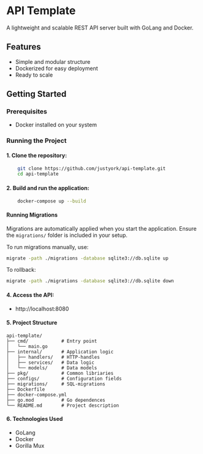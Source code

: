 # API Template

A lightweight and scalable REST API server built with GoLang and Docker.

## Features
- Simple and modular structure
- Dockerized for easy deployment
- Ready to scale

## Getting Started

### Prerequisites
- Docker installed on your system

### Running the Project
#### 1. Clone the repository:
```bash
    git clone https://github.com/justyork/api-template.git
    cd api-template
```
#### 2.	Build and run the application:
```bash
    docker-compose up --build 
```
#### Running Migrations
Migrations are automatically applied when you start the application. Ensure the `migrations/` folder is included in your setup.

To run migrations manually, use:
```bash
migrate -path ./migrations -database sqlite3://db.sqlite up
```

To rollback:
```bash
migrate -path ./migrations -database sqlite3://db.sqlite down
```
   
#### 4.	Access the API:
- http://localhost:8080

#### 5. Project Structure
```
api-template/
├── cmd/            # Entry point
│   └── main.go
├── internal/       # Application logic
│   ├── handlers/   # HTTP-handles
│   ├── services/   # Data logic
│   └── models/     # Data models
├── pkg/            # Common libriaries
├── configs/        # Configuration fields
├── migrations/     # SQL-migrations
├── Dockerfile      
├── docker-compose.yml 
├── go.mod          # Go dependences
└── README.md       # Project description
```

#### 6. Technologies Used
- GoLang
- Docker
- Gorilla Mux